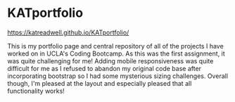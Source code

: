 # KATportfolio

https://katreadwell.github.io/KATportfolio/

This is my portfolio page and central repository of all of the projects I have worked on in UCLA's Coding Bootcamp.  As this was the first assignment, it was quite challenging for me!  Adding mobile responsiveness was quite difficult for me as I refused to abandon my original code base after incorporating bootstrap so I had some mysterious sizing challenges.  Overall though, I'm pleased at the layout and especially pleased that all functionality works!
